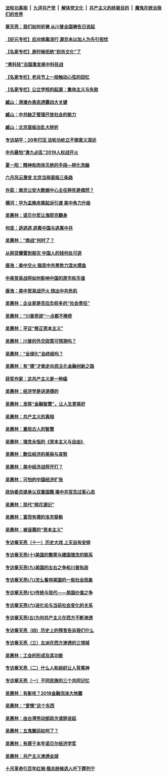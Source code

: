 

####  [法轮功真相](../../../../basic/blob/master/README.md?t=07070531) &nbsp;|&nbsp; [九评共产党](../../../../9ping.md/blob/master/README.md?t=07070531) &nbsp;|&nbsp; [解体党文化](../../../../jtdwh.md/blob/master/README.md?t=07070531)  &nbsp;|&nbsp; [共产主义的终极目的](../../../../gczydzjmd.md/blob/master/README.md?t=07070531) &nbsp;|&nbsp; [魔鬼在统治我们的世界](../../../../mgztzwmdsj.md/blob/master/README.md?t=07070531) 

#### [章天亮：我们如何祈祷 从川普全国祷告日说起](../pages/nsc423/n11944627.md?t=07070531) 

#### [【纪元专栏】应对病毒流行 渥京未以加人为先引担忧](../pages/nsc423/n11875714.md?t=07070531) 

#### [【名家专栏】是时候拒绝“封杀文化”了](../pages/nsc423/n11814093.md?t=07070531) 

#### [“黑科技”治国激发美中科技战](../pages/nsc423/n11638056.md?t=07070531) 

#### [【名家专栏】老兵节上一段触动心弦的回忆](../pages/nsc423/n11646016.md?t=07070531) 

#### [【名家专栏】公立学校的起源：集体主义与失败](../pages/nsc423/n11601833.md?t=07070531) 

#### [臧山：港澳办表态透露四大关键](../pages/nsc423/n11421628.md?t=07070531) 

#### [臧山：中共缺乏管理开放社会的能力](../pages/nsc423/n11407457.md?t=07070531) 

#### [臧山：北京面临治乱大转折](../pages/nsc423/n11406895.md?t=07070531) 

#### [专访胡平：20年打压 法轮功屹立不倒意义深远](../pages/nsc423/n11398800.md?t=07070531) 

#### [中共最怕“逢九必乱”2019人权战开火](../pages/nsc423/n11385248.md?t=07070531) 

#### [夏一阳：精神和肉体灭绝的手段—转化洗脑](../pages/nsc423/n11368250.md?t=07070531) 

#### [六月风云激变 北京当局面临三条路](../pages/nsc423/n11313668.md?t=07070531) 

#### [许茹：南京公安大数据中心主任猝死是偶然？](../pages/nsc423/n11064744.md?t=07070531) 

#### [横河：华为孟晚舟案起诉引渡 美中角力升级](../pages/nsc423/n11027230.md?t=07070531) 

#### [吴惠林：诺贝尔奖让海耶克翻身](../pages/nsc423/n10890049.md?t=07070531) 

#### [何坚：逃逃逃 逃离中国与逃离中共](../pages/nsc423/n10592891.md?t=07070531) 

#### [吴惠林：“商战”何时了？](../pages/nsc423/n10573558.md?t=07070531) 

#### [从网贷爆雷到股灾 中国人的钱何处可逃](../pages/nsc423/n10572800.md?t=07070531) 

#### [唐浩：美中交火 隐现中共黑势力混水摸鱼](../pages/nsc423/n10544040.md?t=07070531) 

#### [中美贸易战将如何影响中国的房市和币值](../pages/nsc423/n10543697.md?t=07070531) 

#### [唐浩：美中贸易战开火 烧出中共危机](../pages/nsc423/n10540126.md?t=07070531) 

#### [吴惠林：企业家是否应负较多的“社会责任”](../pages/nsc423/n10535022.md?t=07070531) 

#### [吴惠林：“川普奇迹”一点都不稀奇](../pages/nsc423/n10512808.md?t=07070531) 

#### [吴惠林：平议“修正资本主义”](../pages/nsc423/n10495724.md?t=07070531) 

#### [吴惠林：川普的外交政策可预测吗？](../pages/nsc423/n10462387.md?t=07070531) 

#### [吴惠林：“全球化”会终结吗？](../pages/nsc423/n10452838.md?t=07070531) 

#### [吴惠林：有“德”才能走向民主化金融创新之路](../pages/nsc423/n10432292.md?t=07070531) 

#### [获奖作家：这共产主义是一种癌](../pages/nsc423/n10431541.md?t=07070531) 

#### [吴惠林：经济学是讲道德的](../pages/nsc423/n10398014.md?t=07070531) 

#### [吴惠林：发挥“金融智慧”，让人生更美好](../pages/nsc423/n10375019.md?t=07070531) 

#### [吴惠林：共产主义的真相](../pages/nsc423/n10351394.md?t=07070531) 

#### [吴惠林：重拾古人的智慧](../pages/nsc423/n10337691.md?t=07070531) 

#### [吴惠林：理念永恒的《资本主义与自由》](../pages/nsc423/n10316274.md?t=07070531) 

#### [吴惠林：数位经济的美丽与哀愁](../pages/nsc423/n10292946.md?t=07070531) 

#### [吴惠林：美中经济战将开打？](../pages/nsc423/n10258825.md?t=07070531) 

#### [吴惠林：可怕的中国经济扩张](../pages/nsc423/n10219147.md?t=07070531) 

#### [政协委员提承认双重国籍 揭中共官员过客心态](../pages/nsc423/n10208809.md?t=07070531) 

#### [吴惠林：现代“桃花源记”](../pages/nsc423/n10185234.md?t=07070531) 

#### [吴惠林：富而有德的洛克斐勒](../pages/nsc423/n10142264.md?t=07070531) 

#### [吴惠林：被诬蔑的“资本主义”](../pages/nsc423/n10124816.md?t=07070531) 

#### [专访章天亮（十一）历史大戏 上天自有安排](../pages/nsc423/n10094905.md?t=07070531) 

#### [专访章天亮(十)美国的繁荣与建国理念的联系](../pages/nsc423/n10094899.md?t=07070531) 

#### [专访章天亮(九)美国的左右之争和川普执政](../pages/nsc423/n10094889.md?t=07070531) 

#### [专访章天亮(八)怎么看待美国的一些社会现象](../pages/nsc423/n10094857.md?t=07070531) 

#### [专访章天亮(七)传统与现代——美国价值之争](../pages/nsc423/n10093140.md?t=07070531) 

#### [专访章天亮(六)进化论与当前社会变化的关系](../pages/nsc423/n10092036.md?t=07070531) 

#### [专访章天亮(五)为何共产主义在西方不断渗透](../pages/nsc423/n10083620.md?t=07070531) 

#### [专访章天亮（四）历史上的预言告诉我们什么](../pages/nsc423/n10083606.md?t=07070531) 

#### [专访章天亮（三）左派在西方渗透的三领域](../pages/nsc423/n10081115.md?t=07070531) 

#### [吴惠林：工会的形成及其功能](../pages/nsc423/n10080633.md?t=07070531) 

#### [专访章天亮（二）什么人和组织让人背离神](../pages/nsc423/n10076637.md?t=07070531) 

#### [专访章天亮（一）不同民族的三个共同记忆](../pages/nsc423/n10074188.md?t=07070531) 

#### [吴惠林：有影呒？2018金融泡沫大地震](../pages/nsc423/n10040534.md?t=07070531) 

#### [吴惠林：“爱情”这个东西](../pages/nsc423/n10019423.md?t=07070531) 

#### [吴惠林：由台湾劳动部政次请辞说起](../pages/nsc423/n9979679.md?t=07070531) 

#### [吴惠林：五鬼搬运如何了？](../pages/nsc423/n9925338.md?t=07070531) 

#### [吴惠林：有感于本年诺贝尔经济学奖](../pages/nsc423/n9871883.md?t=07070531) 

#### [吴惠林：共产主义渗透全球](../pages/nsc423/n9812748.md?t=07070531) 

#### [十月革命引百年红祸 俄总统候选人吁下葬列宁](../pages/nsc423/n9810182.md?t=07070531) 

